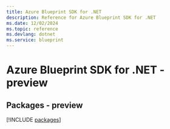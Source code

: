 ```yaml
---
title: Azure Blueprint SDK for .NET
description: Reference for Azure Blueprint SDK for .NET
ms.date: 12/02/2024
ms.topic: reference
ms.devlang: dotnet
ms.service: blueprint
---
```

# Azure Blueprint SDK for .NET - preview
## Packages - preview
[!INCLUDE [packages](blueprint-index.md)]